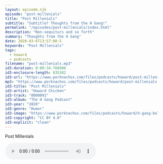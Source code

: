 ```yaml
---
layout: episode.njk
episode: "post-millenials"
title: "Post Millenials"
subtitle: "Subtitle? Thoughts from the H Gang!"
permalink: "/episodes/post-millenials/index.html"
description: "Non-sequiturs and so forth"
summary: "Thoughts from the H Gang"
date: 2020-03-6T13:57:00-5
keywords: "Post Millenials"
tags:
  - howard
  - podcasts
filename: "post-millenials.mp3"
id3-duration: 0:00:34.768980
id3-enclosure-length: 835382
id3-url: "https://www.porknachos.com/files/podcasts/howard/post-millenials.mp3"
mp3: "https://www.porknachos.com/files/podcasts/howard/post-millenials.mp3"
id3-title: "Post Millenials"
id3-artist: "Howard Chicken"
id3-track: "0000091"
id3-album: "The H Gang Podcast"
id3-year: "2020"
id3-genre: "Humor"
id3-image: "https://www.porknachos.com/files/podcasts/howard/h-gang-bold.jpg"
id3-copyright: "CC BY 4.0"
id3-explicit: "clean"
---
```

Post Millenials

<audio controls>
  <source src="https://www.porknachos.com/files/podcasts/howard/post-millenials.mp3">
</audio>
